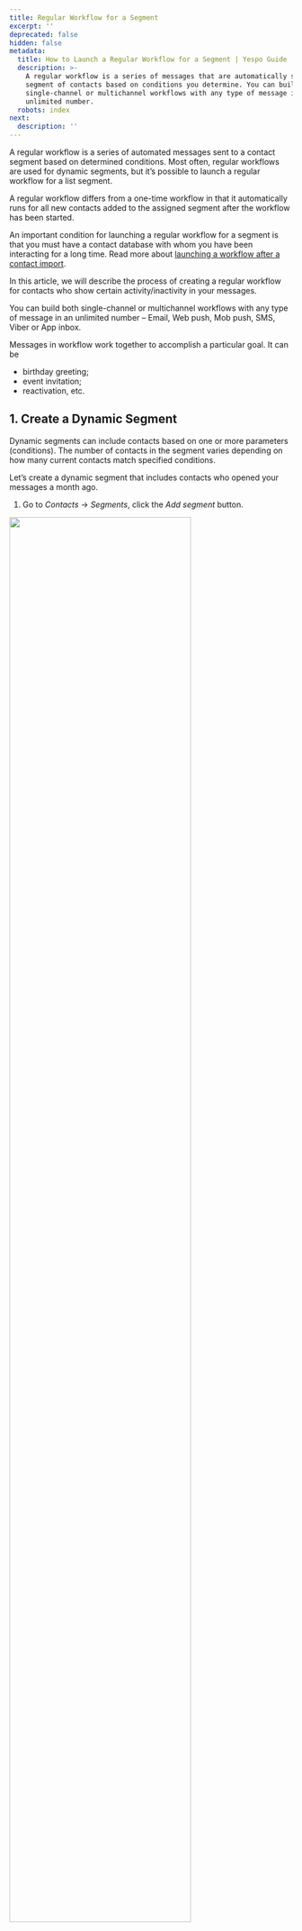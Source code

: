 ```yaml
---
title: Regular Workflow for a Segment
excerpt: ''
deprecated: false
hidden: false
metadata:
  title: How to Launch a Regular Workflow for a Segment | Yespo Guide
  description: >-
    A regular workflow is a series of messages that are automatically sent to a
    segment of contacts based on conditions you determine. You can build both
    single-channel or multichannel workflows with any type of message in an
    unlimited number.
  robots: index
next:
  description: ''
---
```

A regular workflow is a series of automated messages sent to a contact segment based on determined conditions. Most often, regular workflows are used for dynamic segments, but it’s possible to launch a regular workflow for a list segment.

A regular workflow differs from a one-time workflow in that it automatically runs for all new contacts added to the assigned segment after the workflow has been started.

An important condition for launching a regular workflow for a segment is that you must have a contact database with whom you have been interacting for a long time. Read more about [launching a workflow after a contact import](https://docs.yespo.io/docs/how-to-launch-workflow-upon-import).

In this article, we will describe the process of creating a regular workflow for contacts who show certain activity/inactivity in your messages.

You can build both single-channel or multichannel workflows with any type of message in an unlimited number – Email, Web push, Mob push, SMS, Viber or App inbox.

Messages in workflow work together to accomplish a particular goal. It can be

* birthday greeting;
* event invitation;
* reactivation, etc.

## 1. Create a Dynamic Segment

Dynamic segments can include contacts based on one or more parameters (conditions). The number of contacts in the segment varies depending on how many current contacts match specified conditions.

Let’s create a dynamic segment that includes contacts who opened your messages a month ago.

1. Go to *Contacts* → *Segments*, click the *Add segment* button.

<Image align="center" width="80% " src="https://files.readme.io/95238f9cf80cbcefbac884f3018fa25eece483bc093dfd1a06c8ca688a2fda1a-launching-a-regular-workflow-for-a-segment-001.webp" />

2. Select *Dynamic* segment and click *Create*.

<Image align="center" width="80% " src="https://files.readme.io/796a1baab855da472ae6018eacaee8f2ff11675a0733f5464f6f7a0a6a12c06b-launching-a-regular-workflow-for-a-segment-002.webp" />

3. Fill in general properties:
   * Name (required) — displayed in the general segment list.
   * Purpose (optional) — specify how the campaigns will be used. For example, for triggered emails, regular promo campaigns, etc.
   * [Tags](https://docs.yespo.io/docs/how-add-tags) (optional) — select from the list or add a new one for quick filtering and segment search.
4. Click *Next*.

<Image align="center" width="80% " src="https://files.readme.io/4db3b3ae505ceeb915ecf74a07e78c00400426f293f078b4d286815adf5d4b6e-regular-workflow-for-a-segment-en.webp" />

5. To select conditions click *Add condition*
6. Go to *Channels* → *Contact activity by Email → Last opened → X time ago → 30 → days ago*.

<Image align="center" width="80% " src="https://files.readme.io/442c7cf0e4af7b5ef659805792f382afbcfa26bee22785e6993824fb366ac476-launching-a-regular-workflow-for-a-segment-004.webp" />

5. Click *Done*. The created segment will appear in the general segment list.

<Image align="center" width="80% " src="https://files.readme.io/f8db34dd28210cf02e6f81bf028206ae09abc41432156dc2792e0b968b352a70-launching-a-regular-workflow-for-a-segment-005.webp" />

> 📘 Note
>
> Contacts in the segment are recalculated daily from 3 a.m. to 4 a.m.

## 2. Create a Workflow

> 📘 Note
>
> You need to create corresponding messages before getting started with a workflow.

Let’s create the following workflow that consists of two emails, timers and conditions.

[Learn more about building and editing workflows >](https://docs.yespo.io/docs/workflow-management)

1. Go to *Automation* → *Workflows* and click *New workflow*. Enter its name and tags (optionally). Build a workflow with the following blocks:
   * **Start**. A required block that starts every workflow.
   * **Timer 1**. The workflow starts sending messages straight after contact recalculation. Since contacts are recalculated from 3 a.m. to 4 a.m., set the timer so as not to bother your recipients at night.
   * **Email**. In Message, select the previously created email. Repeat this for each *Email* block in the workflow.

<Image align="center" width="80% " src="https://files.readme.io/0a14369189a3dbf2e14e38fe21629095ba775f0f8a665f364f85fa8aca0afa91-launching-a-regular-workflow-for-a-segment-007a.webp" />

> 📘 Important
>
> Make sure you select a block *Email* and not *Email to segment*. A segment will be formed during trigger configuration.

* **Timer 2/3**. Specify a time gap between the sends. You can also select on what day and at what hour the message should be sent. The timer starts counting down after contacts have been recalculated but not after the workflow has been activated.
* **Condition Opened/Not opened.** After a specified timer expires, the system checks whether the contact has performed the target action. The workflow continues to run depending on the result:\
  ✓ *Opened*: The workflow sends a follow-up and ends.
  ✓ *Not opened*: The workflow repeatedly sends the 1-st email. Depending on the response, it sends a follow-up message or ends.
* **End.** The required block that must end every workflow brunch.

2. Click *Save*.

The workflow will look like this:

<Image align="center" width="80% " src="https://files.readme.io/5c141f4cc4f7dd38e8ed2782b4b15ffc20280380ec8c36c79b69ca08ddaa7a97-launching-a-regular-workflow-for-a-segment-006.webp" />

## 3. Configure Trigger

1. In *Automation* → *Workflows*, choose the created workflow and click Start/Stop *configuration*.

<Image align="center" width="80% " src="https://files.readme.io/8bc69787dea0a7fc9157c95708b28c56931e1458b85a9f2ed7395cf3c620bbde-Workflows-06-02-2025_01_15_PM.png" />

2. Activate *Start configuration* switcher
3. In the *Regular* tab,

* In *Segment*, select the created segment.

<Image align="center" width="80% " src="https://files.readme.io/d339824210267524423a467f390c7cfc69fcadd7f51d8c1406068f5ad2bc0a5d-launching-a-regular-workflow-for-a-segment-009.webp" />

* In *Starts on*, select the current date.
* In *Start schedule*, select once a day.
* Select allowed start days.

<Image align="center" width="80% " src="https://files.readme.io/9503197a87d80f2682ed0c167bb807c36406d0d7ec4ec838cbd3788b29460173-launching-a-regular-workflow-for-a-segment-010.webp" />

* Set the *Start time* and set the *End date* of the workflow;
* In *Process unique events*, select each time.

<Image align="center" width="80% " src="https://files.readme.io/ded84a36f1751541850e836a2fffbd524805ce71722f65cc6817ab69f956d61f-Workflows-06-02-2025_01_18_PM.png" />

* Click *Apply*.

4. To start a workflow, click *Activate* on the right and confirm the action.

<Image align="center" width="80% " src="https://files.readme.io/797dd7e4d8f7431f6f1c5df44517e8b340efb80ddde6d489024afd03cc94797b-Workflows-06-02-2025_01_24_PM.png" />

The workflow status will change to active. The first message will be sent when all the conditions specified for the segment are met.